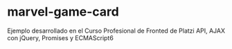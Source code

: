 # marvel-game-card
Ejemplo desarrollado en el Curso Profesional de Fronted de Platzi
API, AJAX con jQuery, Promises y ECMAScript6
